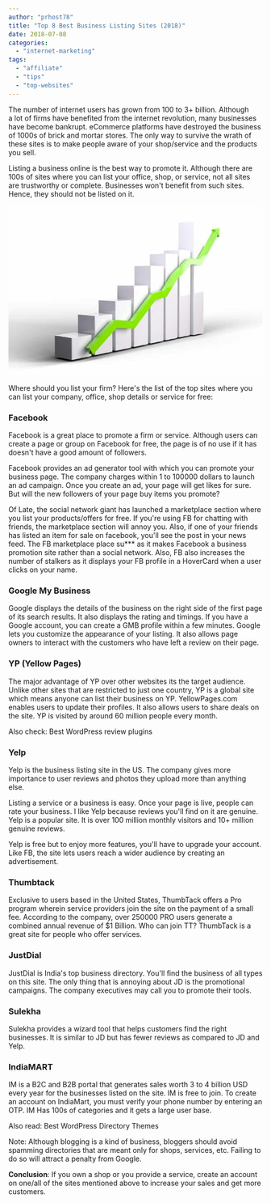 ```yaml
---
author: "prhost78"
title: "Top 8 Best Business Listing Sites (2018)"
date: 2018-07-08
categories: 
  - "internet-marketing"
tags: 
  - "affiliate"
  - "tips"
  - "top-websites"
---
```


The number of internet users has grown from 100 to 3+ billion. Although a lot of firms have benefited from the internet revolution, many businesses have become bankrupt. eCommerce platforms have destroyed the business of 1000s of brick and mortar stores. The only way to survive the wrath of these sites is to make people aware of your shop/service and the products you sell.

Listing a business online is the best way to promote it. Although there are 100s of sites where you can list your office, shop, or service, not all sites are trustworthy or complete. Businesses won't benefit from such sites. Hence, they should not be listed on it.

![business listing sites 2018](images/increase-1.jpg)

Where should you list your firm? Here's the list of the top sites where you can list your company, office, shop details or service for free:

### Facebook

Facebook is a great place to promote a firm or service. Although users can create a page or group on Facebook for free, the page is of no use if it has doesn't have a good amount of followers.

Facebook provides an ad generator tool with which you can promote your business page. The company charges within 1 to 100000 dollars to launch an ad campaign. Once you create an ad, your page will get likes for sure. But will the new followers of your page buy items you promote?

Of Late, the social network giant has launched a marketplace section where you list your products/offers for free. If you're using FB for chatting with friends, the marketplace section will annoy you. Also, if one of your friends has listed an item for sale on facebook, you'll see the post in your news feed. The FB marketplace place su\*\*\* as it makes Facebook a business promotion site rather than a social network. Also, FB also increases the number of stalkers as it displays your FB profile in a HoverCard when a user clicks on your name.

### Google My Business

Google displays the details of the business on the right side of the first page of its search results. It also displays the rating and timings. If you have a Google account, you can create a GMB profile within a few minutes. Google lets you customize the appearance of your listing. It also allows page owners to interact with the customers who have left a review on their page.

### YP (Yellow Pages)

The major advantage of YP over other websites its the target audience. Unlike other sites that are restricted to just one country, YP is a global site which means anyone can list their business on YP. YellowPages.com enables users to update their profiles. It also allows users to share deals on the site. YP is visited by around 60 million people every month.

Also check: Best WordPress review plugins

### Yelp

Yelp is the business listing site in the US. The company gives more importance to user reviews and photos they upload more than anything else.

Listing a service or a business is easy. Once your page is live, people can rate your business. I like Yelp because reviews you'll find on it are genuine. Yelp is a popular site. It is over 100 million monthly visitors and 10+ million genuine reviews.

Yelp is free but to enjoy more features, you'll have to upgrade your account. Like FB, the site lets users reach a wider audience by creating an advertisement.

### Thumbtack

Exclusive to users based in the United States, ThumbTack offers a Pro program wherein service providers join the site on the payment of a small fee. According to the company, over 250000 PRO users generate a combined annual revenue of $1 Billion. Who can join TT? ThumbTack is a great site for people who offer services.

### JustDial

JustDial is India's top business directory. You'll find the business of all types on this site. The only thing that is annoying about JD is the promotional campaigns. The company executives may call you to promote their tools.

### Sulekha

Sulekha provides a wizard tool that helps customers find the right businesses. It is similar to JD but has fewer reviews as compared to JD and Yelp.

### IndiaMART

IM is a B2C and B2B portal that generates sales worth 3 to 4 billion USD every year for the businesses listed on the site. IM is free to join. To create an account on IndiaMart, you must verify your phone number by entering an OTP. IM Has 100s of categories and it gets a large user base.

Also read: Best WordPress Directory Themes

Note: Although blogging is a kind of business, bloggers should avoid spamming directories that are meant only for shops, services, etc. Failing to do so will attract a penalty from Google.

**Conclusion**: If you own a shop or you provide a service, create an account on one/all of the sites mentioned above to increase your sales and get more customers.
